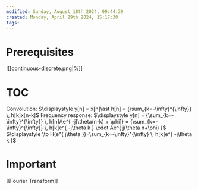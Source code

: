 ```yaml
---
modified: Sunday, August 18th 2024, 09:44:39
created: Monday, April 29th 2024, 15:17:30
tags:
---
```

# Prerequisites
![[continuous-discrete.png|%]]

# TOC
Convolution: $\displaystyle y[n] = x[n]\ast h[n] = {\sum_{k=-\infty}^{\infty}} \, h[k]x[n-k]$
Frequency response: $\displaystyle y[n] =  {\sum_{k=-\infty}^{\infty}} \, h[n]Ae^{ -j[\theta(n-k) + \phi]} = {\sum_{k=-\infty}^{\infty}} \, h[k]e^{ -j\theta k } \cdot Ae^{ j(\theta n+\phi) }$
$\displaystyle \to H(e^{ j\theta })=\sum_{k=-\infty}^{\infty} \, h[k]e^{ -j\theta k }$

# Important
[[Fourier Transform]]